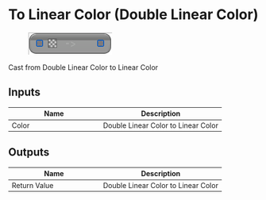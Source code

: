 # To Linear Color (Double Linear Color)

<div align="left" data-full-width="false">

<figure><img src="../../../../api/Math/Conversions/To_Linear_Color_(Double_Linear_Color).png" alt=""><figcaption></figcaption></figure>

</div>

Cast from Double Linear Color to Linear Color

## Inputs

<table><thead><tr><th width="170">Name</th><th>Description</th></tr></thead><tbody><tr><td>Color</td><td>Double Linear Color to Linear Color</td></tr></tbody></table>

## Outputs

<table><thead><tr><th width="170">Name</th><th>Description</th></tr></thead><tbody><tr><td>Return Value</td><td>Double Linear Color to Linear Color</td></tr></tbody></table>
